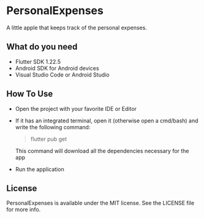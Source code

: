 # PersonalExpenses
A little apple that keeps track of the personal expenses.

## What do you need
- Flutter SDK 1.22.5
- Android SDK for Android devices
- Visual Studio Code or Android Studio

## How To Use
- Open the project with your favorite IDE or Editor
- If it has an integrated terminal, open it (otherwise open a cmd/bash) and write the following command:
  
  > flutter pub get

  This command will download all the dependencies necessary for the app

- Run the application

## License
PersonalExpenses is available under the MIT license. See the LICENSE file for more info.
